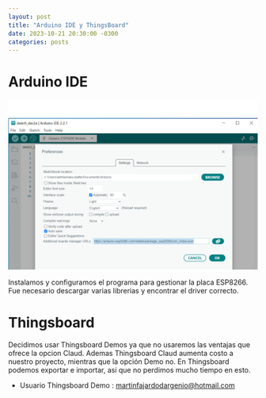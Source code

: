 ```yaml
---
layout: post
title: "Arduino IDE y ThingsBoard"
date: 2023-10-21 20:30:00 -0300
categories: posts
---
```


# Arduino IDE
![IDE1](https://github.com/SisCom-PI2-2023-2/proyecto-plant-o-matic/blob/main/docs/assets/IDE1.png)

Instalamos y configuramos el programa para gestionar la placa ESP8266. Fue necesario descargar varias librerias y encontrar el driver correcto.

# Thingsboard

Decidimos usar Thingsboard Demos ya que no usaremos las ventajas que ofrece la opcion Claud. Ademas Thingsboard Claud aumenta costo a nuestro proyecto, mientras que la opción Demo no.
En Thingsboard podemos exportar e importar, asi que no perdimos mucho tiempo en esto.

- Usuario Thingsboard Demo : martinfajardodargenio@hotmail.com
